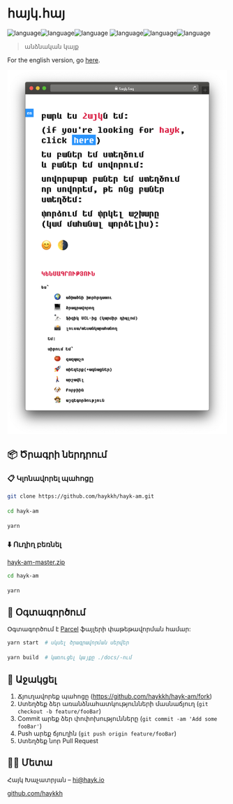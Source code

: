 
# հայկ.հայ

![language](https://img.shields.io/badge/HTML-blue.svg?style=flat-square)![language](https://img.shields.io/badge/CSS-red.svg?style=flat-square)![language](https://img.shields.io/badge/Javascript-green.svg?style=flat-square) ![language](https://img.shields.io/badge/Հ-red?style=flat-square)![language](https://img.shields.io/badge/Ա-blue?style=flat-square)![language](https://img.shields.io/badge/Յ-orange?style=flat-square)

> անձնական կայք

For the english version, go [here](https://github.com/haykkh/haykkh.github.io).

![Header](header.png)

## 📦 Ծրագրի ներդրում

### 📋 Կլոնավորել պահոցը

```sh
git clone https://github.com/haykkh/hayk-am.git

cd hayk-am

yarn
```

### ⬇️ Ուղիղ բեռնել

[hayk-am-master.zip](https://github.com/haykkh/hayk-am/archive/master.zip)

```sh
cd hayk-am

yarn
```

## 🚀 Օգտագործում

Օգտագործում է [Parcel](https://parceljs.org/) ֆայլերի փաթեթավորման համար:

```sh
yarn start  # սկսել ծրագրավորման սերվեր

yarn build  # կառուցել կայքը ./docs/-ում
```

## 📝 Աջակցել

1. Ճյուղավորեք պահոցը (<https://github.com/haykkh/hayk-am/fork>)
2. Ստեղծեք ձեր առանձնահատկությունների մասնաճյուղ (`git checkout -b feature/fooBar`)
3. Commit արեք ձեր փոփոխությունները (`git commit -am 'Add some fooBar'`)
4. Push արեք ճյուղին (`git push origin feature/fooBar`)
5. Ստեղծեք նոր Pull Request

## 👨🏻 Մետա

Հայկ Խաչատրյան – [hi@hayk.io](mailto:hi@hayk.io)

[github.com/haykkh](https://github.com/haykkh/)
